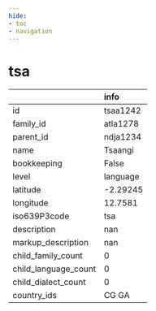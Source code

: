 ```yaml
---
hide:
- toc
- navigation
---
```

# tsa
|                      | info     |
|:---------------------|:---------|
| id                   | tsaa1242 |
| family_id            | atla1278 |
| parent_id            | ndja1234 |
| name                 | Tsaangi  |
| bookkeeping          | False    |
| level                | language |
| latitude             | -2.29245 |
| longitude            | 12.7581  |
| iso639P3code         | tsa      |
| description          | nan      |
| markup_description   | nan      |
| child_family_count   | 0        |
| child_language_count | 0        |
| child_dialect_count  | 0        |
| country_ids          | CG GA    |